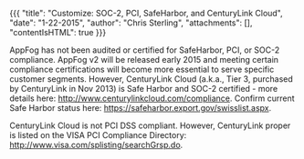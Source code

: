 {{{
  "title": "Customize: SOC-2, PCI, SafeHarbor, and CenturyLink Cloud",
  "date": "1-22-2015",
  "author": "Chris Sterling",
  "attachments": [],
  "contentIsHTML": true
}}}

<p>AppFog has not been audited or certified for SafeHarbor, PCI, or SOC-2 compliance. AppFog v2 will be released early 2015 and meeting certain compliance certifications will become more essential to serve specific customer segments. However, CenturyLink Cloud (a.k.a., Tier 3, purchased by CenturyLink in Nov 2013) is Safe Harbor and SOC-2 certified - more details here: <a href="http://www.centurylinkcloud.com/compliance" target="_blank">http://www.centurylinkcloud.com/compliance</a>. Confirm current Safe Harbor status here: <a href="https://safeharbor.export.gov/swisslist.aspx" target="_blank">https://safeharbor.export.gov/swisslist.aspx</a>.</p>
<p>CenturyLink Cloud is not PCI DSS compliant. However, CenturyLink proper is listed on the VISA PCI Compliance Directory: <a href="http://www.visa.com/splisting/searchGrsp.do" target="_blank">http://www.visa.com/splisting/searchGrsp.do</a>.</p>
